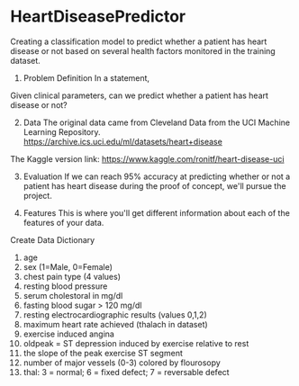 # HeartDiseasePredictor
Creating a classification model to predict whether a patient has heart disease or not based on several health factors monitored in the training dataset.

1. Problem Definition
In a statement,

Given clinical parameters, can we predict whether a patient has heart disease or not?

2. Data
The original data came from Cleveland Data from the UCI Machine Learning Repository. https://archive.ics.uci.edu/ml/datasets/heart+disease

The Kaggle version link: https://www.kaggle.com/ronitf/heart-disease-uci

3. Evaluation
If we can reach 95% accuracy at predicting whether or not a patient has heart disease during the proof of concept, we'll pursue the project.

4. Features
This is where you'll get different information about each of the features of your data.

Create Data Dictionary

1. age
2. sex (1=Male, 0=Female)
3. chest pain type (4 values)
4. resting blood pressure
5. serum cholestoral in mg/dl
6. fasting blood sugar > 120 mg/dl
7. resting electrocardiographic results (values 0,1,2)
8. maximum heart rate achieved (thalach in dataset)
9. exercise induced angina
10. oldpeak = ST depression induced by exercise relative to rest
11. the slope of the peak exercise ST segment
12. number of major vessels (0-3) colored by flourosopy
13. thal: 3 = normal; 6 = fixed defect; 7 = reversable defect
